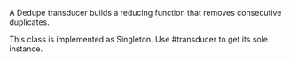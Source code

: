 A Dedupe transducer builds a reducing function that removes consecutive duplicates.

This class is implemented as Singleton. Use #transducer to get its sole instance.